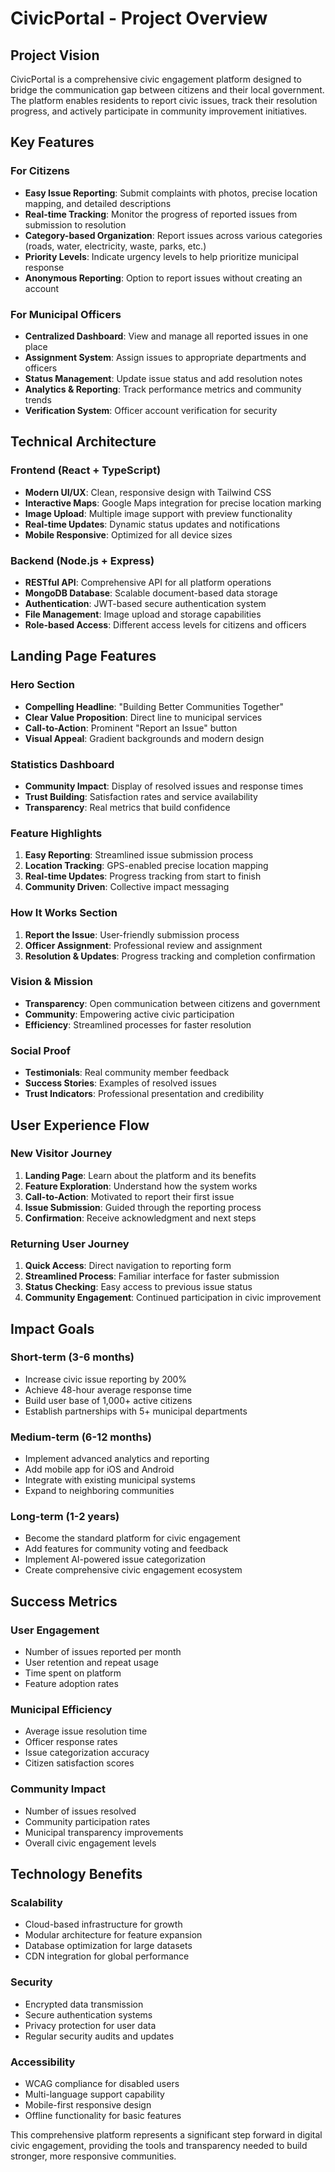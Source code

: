 # CivicPortal - Project Overview

## Project Vision

CivicPortal is a comprehensive civic engagement platform designed to bridge the communication gap between citizens and their local government. The platform enables residents to report civic issues, track their resolution progress, and actively participate in community improvement initiatives.

## Key Features

### For Citizens
- **Easy Issue Reporting**: Submit complaints with photos, precise location mapping, and detailed descriptions
- **Real-time Tracking**: Monitor the progress of reported issues from submission to resolution
- **Category-based Organization**: Report issues across various categories (roads, water, electricity, waste, parks, etc.)
- **Priority Levels**: Indicate urgency levels to help prioritize municipal response
- **Anonymous Reporting**: Option to report issues without creating an account

### For Municipal Officers
- **Centralized Dashboard**: View and manage all reported issues in one place
- **Assignment System**: Assign issues to appropriate departments and officers
- **Status Management**: Update issue status and add resolution notes
- **Analytics & Reporting**: Track performance metrics and community trends
- **Verification System**: Officer account verification for security

## Technical Architecture

### Frontend (React + TypeScript)
- **Modern UI/UX**: Clean, responsive design with Tailwind CSS
- **Interactive Maps**: Google Maps integration for precise location marking
- **Image Upload**: Multiple image support with preview functionality
- **Real-time Updates**: Dynamic status updates and notifications
- **Mobile Responsive**: Optimized for all device sizes

### Backend (Node.js + Express)
- **RESTful API**: Comprehensive API for all platform operations
- **MongoDB Database**: Scalable document-based data storage
- **Authentication**: JWT-based secure authentication system
- **File Management**: Image upload and storage capabilities
- **Role-based Access**: Different access levels for citizens and officers

## Landing Page Features

### Hero Section
- **Compelling Headline**: "Building Better Communities Together"
- **Clear Value Proposition**: Direct line to municipal services
- **Call-to-Action**: Prominent "Report an Issue" button
- **Visual Appeal**: Gradient backgrounds and modern design

### Statistics Dashboard
- **Community Impact**: Display of resolved issues and response times
- **Trust Building**: Satisfaction rates and service availability
- **Transparency**: Real metrics that build confidence

### Feature Highlights
1. **Easy Reporting**: Streamlined issue submission process
2. **Location Tracking**: GPS-enabled precise location mapping
3. **Real-time Updates**: Progress tracking from start to finish
4. **Community Driven**: Collective impact messaging

### How It Works Section
1. **Report the Issue**: User-friendly submission process
2. **Officer Assignment**: Professional review and assignment
3. **Resolution & Updates**: Progress tracking and completion confirmation

### Vision & Mission
- **Transparency**: Open communication between citizens and government
- **Community**: Empowering active civic participation
- **Efficiency**: Streamlined processes for faster resolution

### Social Proof
- **Testimonials**: Real community member feedback
- **Success Stories**: Examples of resolved issues
- **Trust Indicators**: Professional presentation and credibility

## User Experience Flow

### New Visitor Journey
1. **Landing Page**: Learn about the platform and its benefits
2. **Feature Exploration**: Understand how the system works
3. **Call-to-Action**: Motivated to report their first issue
4. **Issue Submission**: Guided through the reporting process
5. **Confirmation**: Receive acknowledgment and next steps

### Returning User Journey
1. **Quick Access**: Direct navigation to reporting form
2. **Streamlined Process**: Familiar interface for faster submission
3. **Status Checking**: Easy access to previous issue status
4. **Community Engagement**: Continued participation in civic improvement

## Impact Goals

### Short-term (3-6 months)
- Increase civic issue reporting by 200%
- Achieve 48-hour average response time
- Build user base of 1,000+ active citizens
- Establish partnerships with 5+ municipal departments

### Medium-term (6-12 months)
- Implement advanced analytics and reporting
- Add mobile app for iOS and Android
- Integrate with existing municipal systems
- Expand to neighboring communities

### Long-term (1-2 years)
- Become the standard platform for civic engagement
- Add features for community voting and feedback
- Implement AI-powered issue categorization
- Create comprehensive civic engagement ecosystem

## Success Metrics

### User Engagement
- Number of issues reported per month
- User retention and repeat usage
- Time spent on platform
- Feature adoption rates

### Municipal Efficiency
- Average issue resolution time
- Officer response rates
- Issue categorization accuracy
- Citizen satisfaction scores

### Community Impact
- Number of issues resolved
- Community participation rates
- Municipal transparency improvements
- Overall civic engagement levels

## Technology Benefits

### Scalability
- Cloud-based infrastructure for growth
- Modular architecture for feature expansion
- Database optimization for large datasets
- CDN integration for global performance

### Security
- Encrypted data transmission
- Secure authentication systems
- Privacy protection for user data
- Regular security audits and updates

### Accessibility
- WCAG compliance for disabled users
- Multi-language support capability
- Mobile-first responsive design
- Offline functionality for basic features

This comprehensive platform represents a significant step forward in digital civic engagement, providing the tools and transparency needed to build stronger, more responsive communities.
